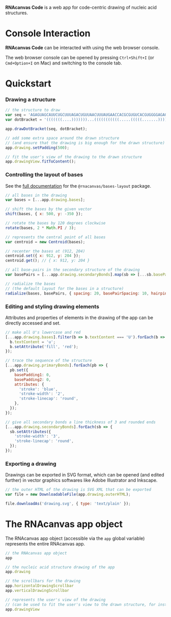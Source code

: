 <b>RNAcanvas Code</b> is a web app for code-centric drawing of nucleic acid structures.

# Console Interaction

<b>RNAcanvas Code</b> can be interacted with using the web browser console.

The web browser console can be opened by pressing `Ctrl+Shift+I` (or `Cmd+Option+I` on Mac)
and switching to the console tab.

# Quickstart

### Drawing a structure

```javascript
// the structure to draw
var seq = 'AGAGUAGCAUUCUGCUUUAGACUGUUAACUUUAUGAACCACGCGUGUCACGUGGGGAGAGUUAACAGCGCCC';
var dotBracket = '(((((((....)))))))...(((((((((((.....(((((.......)))))..))))))))))).....';

app.drawDotBracket(seq, dotBracket);

// add some extra space around the drawn structure
// (and ensure that the drawing is big enough for the drawn structure)
app.drawing.setPadding(500);

// fit the user's view of the drawing to the drawn structure
app.drawingView.fitToContent();
```

### Controlling the layout of bases

See the [full documentation](https://pzhaojohnson.github.io/rnacanvas.bases-layout/)
for the `@rnacanvas/bases-layout` package.

```javascript
// all bases in the drawing
var bases = [...app.drawing.bases];

// shift the bases by the given vector
shift(bases, { x: 500, y: -350 });

// rotate the bases by 120 degrees clockwise
rotate(bases, 2 * Math.PI / 3);

// represents the central point of all bases
var centroid = new Centroid(bases);

// recenter the bases at (912, 204)
centroid.set({ x: 912, y: 204 });
centroid.get(); // { x: 912, y: 204 }

// all base-pairs in the secondary structure of the drawing
var basePairs = [...app.drawing.secondaryBonds].map(sb => [...sb.basePair]];

// radialize the bases
// (the default layout for the bases in a structure)
radialize(bases, basePairs, { spacing: 20, basePairSpacing: 10, hairpinLoopSpacing: 10 });
```

### Editing and styling drawing elements

Attributes and properties of elements in the drawing of the app can be directly accessed and set.

```javascript
// make all U's lowercase and red
[...app.drawing.bases].filter(b => b.textContent === 'U').forEach(b => {
  b.textContent = 'u';
  b.setAttribute('fill', 'red');
});

// trace the sequence of the structure
[...app.drawing.primaryBonds].forEach(pb => {
  pb.set({
    basePadding1: 0,
    basePadding2: 0,
    attributes: {
      'stroke': 'blue',
      'stroke-width': '2',
      'stroke-linecap': 'round',
    },
  });
});

// give all secondary bonds a line thickness of 3 and rounded ends
[...app.drawing.secondaryBonds].forEach(sb => {
  sb.setAttributes({
    'stroke-width': '3',
    'stroke-linecap': 'round',
  });
});
```

### Exporting a drawing

Drawings can be exported in SVG format,
which can be opened (and edited further) in vector graphics softwares
like Adobe Illustrator and Inkscape.

```javascript
// the outer HTML of the drawing is SVG XML that can be exported
var file = new DownloadableFile(app.drawing.outerHTML);

file.downloadAs('drawing.svg', { type: 'text/plain' });
```

# The RNAcanvas app object

The RNAcanvas app object (accessible via the `app` global variable)
represents the entire RNAcanvas app.

```javascript
// the RNAcanvas app object
app

// the nucleic acid structure drawing of the app
app.drawing

// the scrollbars for the drawing
app.horizontalDrawingScrollbar
app.verticalDrawingScrollbar

// represents the user's view of the drawing
// (can be used to fit the user's view to the drawn structure, for instance)
app.drawingView
```
